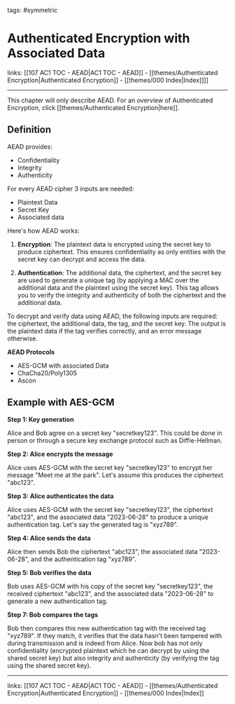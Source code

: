tags: #symmetric

# Authenticated Encryption with Associated Data

links:  [[107 AC1 TOC - AEAD|AC1 TOC - AEAD]] -  [[themes/Authenticated Encryption|Authenticated Encryption]] - [[themes/000 Index|Index]]]]

---

This chapter will only describe AEAD. For an overview of Authenticated Encryption, click [[themes/Authenticated Encryption|here]].

## Definition

AEAD provides:

- Confidentiality
- Integrity
- Authenticity

For every AEAD cipher 3 inputs are needed:

- Plaintext Data
- Secret Key
- Associated data

Here's how AEAD works:

1. **Encryption**: The plaintext data is encrypted using the secret key to produce ciphertext. This ensures confidentiality as only entities with the secret key can decrypt and access the data.
   
2. **Authentication**: The additional data, the ciphertext, and the secret key are used to generate a unique tag (by applying a MAC over the additional data and the plaintext using the secret key). This tag allows you to verify the integrity and authenticity of both the ciphertext and the additional data.


To decrypt and verify data using AEAD, the following inputs are required: the ciphertext, the additional data, the tag, and the secret key. The output is the plaintext data if the tag verifies correctly, and an error message otherwise.

**AEAD Protocols**

- AES-GCM with associated Data
- ChaCha20/Poly1305
- Ascon

## Example with AES-GCM

**Step 1: Key generation**

Alice and Bob agree on a secret key "secretkey123". This could be done in person or through a secure key exchange protocol such as Diffie-Hellman.

**Step 2: Alice encrypts the message**

Alice uses AES-GCM with the secret key "secretkey123" to encrypt her message "Meet me at the park". Let's assume this produces the ciphertext "abc123".

**Step 3: Alice authenticates the data**

Alice uses AES-GCM with the secret key "secretkey123", the ciphertext "abc123", and the associated data "2023-06-28" to produce a unique authentication tag. Let's say the generated tag is "xyz789".

**Step 4: Alice sends the data**

Alice then sends Bob the ciphertext "abc123", the associated data "2023-06-28", and the authentication tag "xyz789".

**Step 5: Bob verifies the data**

Bob uses AES-GCM with his copy of the secret key "secretkey123", the received ciphertext "abc123", and the associated data "2023-06-28" to generate a new authentication tag.

**Step 7: Bob compares the tags**

Bob then compares this new authentication tag with the received tag "xyz789". If they match, it verifies that the data hasn't been tampered with during transmission and is indeed from Alice. Now bob has not only confidentiality (encrypted plaintext which he can decrypt by using the shared secret key) but also integrity and authenticity (by verifying the tag using the shared secret key).

--- 
links:  [[107 AC1 TOC - AEAD|AC1 TOC - AEAD]] -  [[themes/Authenticated Encryption|Authenticated Encryption]] - [[themes/000 Index|Index]]